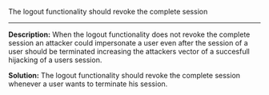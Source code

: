 
The logout functionality should revoke the complete session  

-------

**Description:**
When the logout functionality does not revoke the complete session an attacker could impersonate a user even after the session of a user should be terminated increasing the attackers vector of a succesfull hijacking of a users session.


**Solution:**
The logout functionality should revoke the complete session whenever a user wants to terminate his session.

	